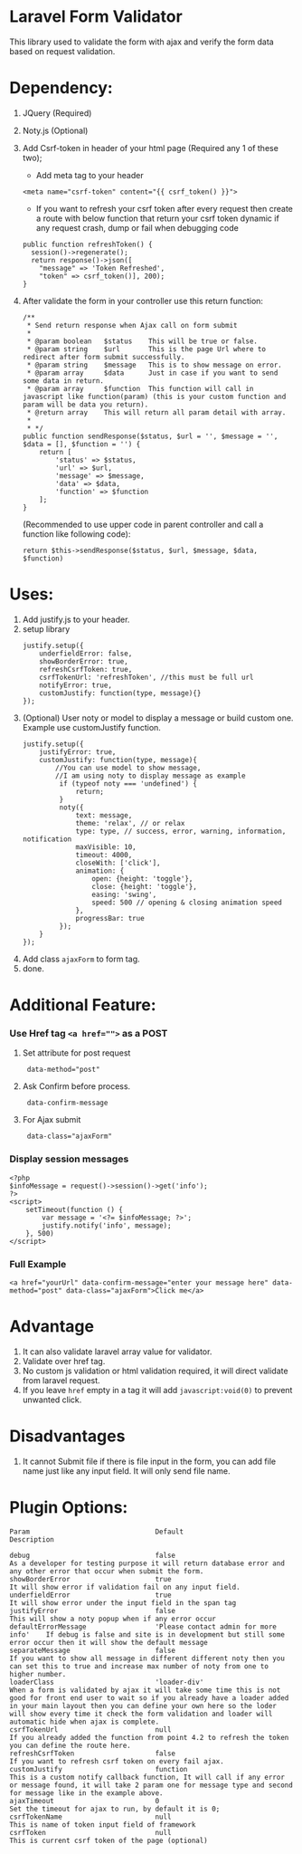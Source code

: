 # Laravel Form Validator

This library used to validate the form with ajax and verify the form data based on request validation.

# Dependency:
1. JQuery (Required)
2. Noty.js (Optional)
3. Add Csrf-token in header of your html page (Required any 1 of these two);
    - Add meta tag to your header
    ```
	<meta name="csrf-token" content="{{ csrf_token() }}">
    ```

    - If you want to refresh your csrf token after every request then create a route with below function that return your csrf token dynamic if any request crash, dump or fail when debugging code
    ```
	public function refreshToken() {
	  session()->regenerate();
	  return response()->json([
	    "message" => 'Token Refreshed',
	    "token" => csrf_token()], 200);
	}
    
    ```

4. After validate the form in your controller use this return function:
    ```
    /**
     * Send return response when Ajax call on form submit
     * 
     * @param boolean   $status    This will be true or false.
     * @param string    $url       This is the page Url where to redirect after form submit successfully.
     * @param string    $message   This is to show message on error.
     * @param array     $data      Just in case if you want to send some data in return.
     * @param array     $function  This function will call in javascript like function(param) (this is your custom function and param will be data you return).
     * @return array    This will return all param detail with array.
     * 
     * */
    public function sendResponse($status, $url = '', $message = '', $data = [], $function = '') {
        return [
            'status' => $status,
            'url' => $url,
            'message' => $message,
            'data' => $data,
            'function' => $function
        ];
    }
    ```
   (Recommended to use upper code in parent controller and call a function like following code):
    ```
    return $this->sendResponse($status, $url, $message, $data, $function)
    ```

# Uses:
1. Add justify.js to your header.
2. setup library
    ```
    justify.setup({
        underfieldError: false,
        showBorderError: true,
        refreshCsrfToken: true,
        csrfTokenUrl: 'refreshToken', //this must be full url
        notifyError: true,
        customJustify: function(type, message){}
    });
    ```
3. (Optional) User noty or model to display a message or build custom one. Example use customJustify function.
    ```
    justify.setup({
        justifyError: true,
        customJustify: function(type, message){
            //You can use model to show message,
            //I am using noty to display message as example
             if (typeof noty === 'undefined') {
                 return;
             }
             noty({
                 text: message,
                 theme: 'relax', // or relax
                 type: type, // success, error, warning, information, notification
                 maxVisible: 10,
                 timeout: 4000,
                 closeWith: ['click'],
                 animation: {
                     open: {height: 'toggle'},
                     close: {height: 'toggle'},
                     easing: 'swing',
                     speed: 500 // opening & closing animation speed
                 },
                 progressBar: true
             });
        }
    });
    ```
3. Add class ```ajaxForm``` to form tag.
3. done.

# Additional Feature:
### Use Href tag ```<a href="">``` as a POST
1. Set attribute for post request
        
        data-method="post"

2. Ask Confirm before process.
        
        data-confirm-message

3. For Ajax submit
        
        data-class="ajaxForm"
        
### Display session messages
    <?php
    $infoMessage = request()->session()->get('info');
    ?>
    <script>
        setTimeout(function () {
            var message = '<?= $infoMessage; ?>';
            justify.notify('info', message);
        }, 500)
    </script>

### Full Example

    <a href="yourUrl" data-confirm-message="enter your message here" data-method="post" data-class="ajaxForm">Click me</a>

# Advantage
1. It can also validate laravel array value for validator.
2. Validate over href tag.
3. No custom js validation or html validation required, it will direct validate from laravel request.
4. If you leave ```href``` empty in a tag it will add ```javascript:void(0)``` to prevent unwanted click.

# Disadvantages
1. It cannot Submit file if there is file input in the form, you can add file name just like any input field. It will only send file name.


# Plugin Options:

```
Param                               Default                             Description

debug                               false                                   As a developer for testing purpose it will return database error and any other error that occur when submit the form.
showBorderError                     true                                    It will show error if validation fail on any input field.
underfieldError                     true                                    It will show error under the input field in the span tag
justifyError                        false                                   This will show a noty popup when if any error occur
defaultErrorMessage                 'Please contact admin for more info'    If debug is false and site is in development but still some error occur then it will show the default message
separateMessage                     false                                   If you want to show all message in different different noty then you can set this to true and increase max number of noty from one to higher number.
loaderClass                         'loader-div'                            When a form is validated by ajax it will take some time this is not good for front end user to wait so if you already have a loader added in your main layout then you can define your own here so the loder will show every time it check the form validation and loader will automatic hide when ajax is complete.
csrfTokenUrl                        null                                    If you already added the function from point 4.2 to refresh the token you can define the route here.
refreshCsrfToken                    false                                   If you want to refresh csrf token on every fail ajax.
customJustify                       function                                This is a custom notify callback function, It will call if any error or message found, it will take 2 param one for message type and second for message like in the example above.
ajaxTimeout                         0                                       Set the timeout for ajax to run, by default it is 0;
csrfTokenName                       null                                    This is name of token input field of framework
csrfToken                           null                                    This is current csrf token of the page (optional)
```
